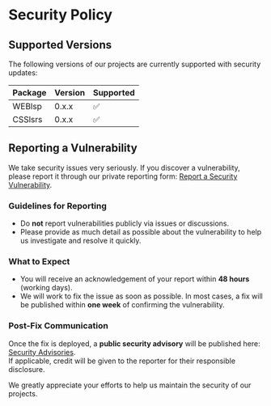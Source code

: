 # Security Policy

## Supported Versions

The following versions of our projects are currently supported with security updates:

| Package | Version | Supported          |
| ------- | ------- | ------------------ |
| WEBlsp  | 0.x.x   | :white_check_mark: |
| CSSlsrs | 0.x.x   | :white_check_mark: |

## Reporting a Vulnerability

We take security issues very seriously. If you discover a vulnerability, please report it through our private reporting form: [Report a Security Vulnerability](https://github.com/web-lsp/weblsp/security/advisories/new).

### Guidelines for Reporting
- Do **not** report vulnerabilities publicly via issues or discussions.
- Please provide as much detail as possible about the vulnerability to help us investigate and resolve it quickly.

### What to Expect
- You will receive an acknowledgement of your report within **48 hours** (working days).
- We will work to fix the issue as soon as possible. In most cases, a fix will be published within **one week** of confirming the vulnerability.

### Post-Fix Communication
Once the fix is deployed, a **public security advisory** will be published here: [Security Advisories](https://github.com/web-lsp/weblsp/security/advisories).  
If applicable, credit will be given to the reporter for their responsible disclosure.

We greatly appreciate your efforts to help us maintain the security of our projects.

